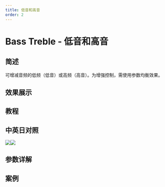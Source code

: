 ```yaml
---
title: 低音和高音
order: 2
---
```


# Bass Treble - 低音和高音

## 简述

可增减音频的低频（低音）或高频（高音）。为增强控制，需使用参数均衡效果。

## 效果展示

## 教程

## 中英日对照

![](https://mir.yuelili.com/user/AE/effects/AE-Effects-Audio-Bass_Treble.png)![](https://mir.yuelili.com/user/AE/effects/AE-Effects-Audio-Bass_Treble_cn.png)

## 参数详解

## 案例

